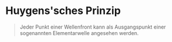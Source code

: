  # Huygens'sches Prinzip   
> Jeder Punkt einer Wellenfront kann als Ausgangspunkt einer sogenannten Elementarwelle angesehen werden.   

   
